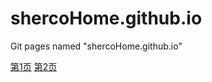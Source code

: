 # shercoHome.github.io
Git pages named "shercoHome.github.io"

[第1页](https://shercohome.github.io/1.md)
[第2页](https://shercohome.github.io/2.md)

